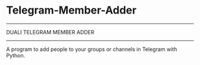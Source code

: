 # Telegram-Member-Adder
***
DUALI TELEGRAM MEMBER ADDER
***
A program to add people to your groups or channels in Telegram with Python.
